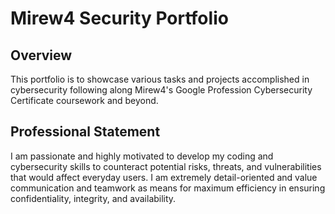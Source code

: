 # Mirew4 Security Portfolio

## Overview

This portfolio is to showcase various tasks and projects accomplished in cybersecurity following along Mirew4's Google Profession Cybersecurity Certificate coursework and beyond.

## Professional Statement
I am passionate and highly motivated to develop my coding and cybersecurity skills to counteract potential risks, threats, and vulnerabilities that would affect everyday users. I am extremely detail-oriented and value communication and teamwork as means
for maximum efficiency in ensuring confidentiality, integrity, and availability. 
